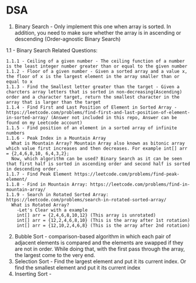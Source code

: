 # DSA

1. Binary Search - Only implement this one when array is sorted. In addition, you need to make sure whether the array is in ascending or descending (Order-agnostic Binary Search)

  1.1 - Binary Search Related Questions:
  
    1.1.1 - Ceiling of a given number - The ceiling function of a number is the least integer number greater than or equal to the given number
    1.1.2 - Floor of a given number - Given a sorted array and a value x, the floor of x is the largest element in the array smaller than or equal to x
    1.1.3 - Find the Smallest letter greater than the target - Given a charcters array letters that is sorted in non-decreasing(Ascending) order and a character target, return the smallest character in the array that is larger than the target
    1.1.4 - Find First and Last Position of Element in Sorted Array - https://leetcode.com/problems/find-first-and-last-position-of-element-in-sorted-array/ (Answer not included in this repo, Answer can be found on my Leetcode account)
    1.1.5 - Find position of an element in a sorted array of infinite numbers
    1.1.6 - Peak Index in a Mountain Array
      What is Mountain Array? Mountain Array also known as bitonic array which value first increases and then decreases. For example int[] arr = {2,4,6,8,10, 6,4,3,2};
      Now, which algorithm can be used? Binary Search as it can be seen that first half is sorted in ascending order and second half is sorted in descending order. 
    1.1.7 - Find Peak Element https://leetcode.com/problems/find-peak-element/
    1.1.8 - Find in Mountain Array: https://leetcode.com/problems/find-in-mountain-array/
    1.1.9 - Search in Rotated Sorted Array: https://leetcode.com/problems/search-in-rotated-sorted-array/
      What is Rotated Array?
        -Let's Clear with a example
        int[] arr = {2,4,6,8,10,12} (This array is unrotated)
        int[] arr = {12,2,4,6,8,10} (This is the array after 1st rotation)
        int[] arr = {12,10,2,4,6,8} (This is the array after 2nd rotation) 
 
 2. Bubble Sort - comparison-based algorithm in which each pair of adjacent elements is compared and the elements are swapped if they are not in order. While doing that,                   with the first pass through the array, the largest come to the very end. 
 3. Selection Sort - Find the largest element and put it its current index. Or find the smallest element and put it its current index
 4. Inserting Sort - 



